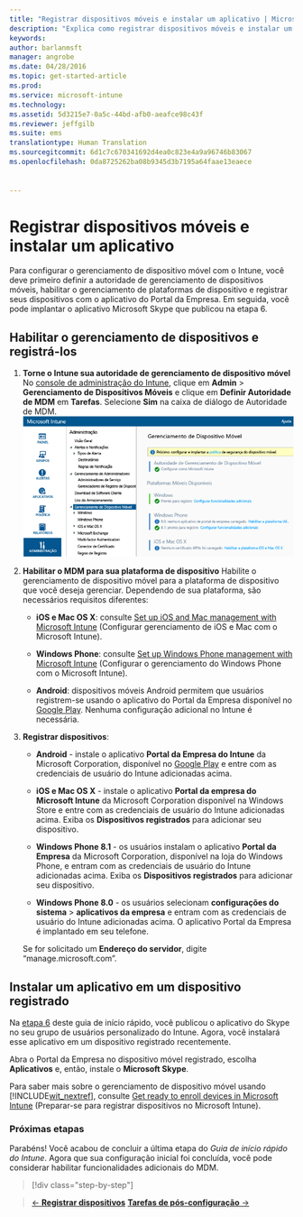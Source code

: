 ```yaml
---
title: "Registrar dispositivos móveis e instalar um aplicativo | Microsoft Intune"
description: "Explica como registrar dispositivos móveis e instalar um aplicativo em um dispositivo registrado pelo Intune"
keywords: 
author: barlanmsft
manager: angrobe
ms.date: 04/28/2016
ms.topic: get-started-article
ms.prod: 
ms.service: microsoft-intune
ms.technology: 
ms.assetid: 5d3215e7-0a5c-44bd-afb0-aeafce98c43f
ms.reviewer: jeffgilb
ms.suite: ems
translationtype: Human Translation
ms.sourcegitcommit: 6d1c7c670341692d4ea0c823e4a9a96746b83067
ms.openlocfilehash: 0da8725262ba08b9345d3b7195a64faae13eaece


---
```


# Registrar dispositivos móveis e instalar um aplicativo
Para configurar o gerenciamento de dispositivo móvel com o Intune, você deve primeiro definir a autoridade de gerenciamento de dispositivos móveis, habilitar o gerenciamento de plataformas de dispositivo e registrar seus dispositivos com o aplicativo do Portal da Empresa. Em seguida, você pode implantar o aplicativo Microsoft Skype que publicou na etapa 6.

## Habilitar o gerenciamento de dispositivos e registrá-los

1.  **Torne o Intune sua autoridade de gerenciamento de dispositivo móvel** No [console de administração do Intune](https://manage.microsoft.com/), clique em **Admin** > **Gerenciamento de Dispositivos Móveis** e clique em **Definir Autoridade de MDM** em **Tarefas**.  Selecione **Sim** na caixa de diálogo de Autoridade de MDM.
    ![Console de administração. Defina mdm como Intune](./media/mdmAuthority.png)

2.  **Habilitar o MDM para sua plataforma de dispositivo** Habilite o gerenciamento de dispositivo móvel para a plataforma de dispositivo que você deseja gerenciar. Dependendo de sua plataforma, são necessários requisitos diferentes:

    -   **iOS e Mac OS X**: consulte [Set up iOS and Mac management with Microsoft Intune](/intune/deploy-use/set-up-ios-and-mac-management-with-microsoft-intune) (Configurar gerenciamento de iOS e Mac com o Microsoft Intune).

    -   **Windows Phone**: consulte [Set up Windows Phone management with Microsoft Intune](/intune/deploy-use/set-up-windows-phone-management-with-microsoft-intune) (Configurar o gerenciamento do Windows Phone com o Microsoft Intune).

    -   **Android**: dispositivos móveis Android permitem que usuários registrem-se usando o aplicativo do Portal da Empresa disponível no [Google Play](https://play.google.com/store/apps/details?id=com.skype.raider). Nenhuma configuração adicional no Intune é necessária.

3.  **Registrar dispositivos**:

    -   **Android** - instale o aplicativo **Portal da Empresa do Intune** da Microsoft Corporation, disponível no [Google Play](http://go.microsoft.com/fwlink/p/?LinkId=386612) e entre com as credenciais de usuário do Intune adicionadas acima.

    -   **iOS e Mac OS X** - instale o aplicativo **Portal da empresa do Microsoft Intune** da Microsoft Corporation disponível na Windows Store e entre com as credenciais de usuário do Intune adicionadas acima. Exiba os **Dispositivos registrados** para adicionar seu dispositivo.

    -   **Windows Phone 8.1** - os usuários instalam o aplicativo **Portal da Empresa** da Microsoft Corporation, disponível na loja do Windows Phone, e entram com as credenciais de usuário do Intune adicionadas acima.  Exiba os **Dispositivos registrados** para adicionar seu dispositivo.

    -   **Windows Phone 8.0** - os usuários selecionam **configurações do sistema** &gt; **aplicativos da empresa** e entram com as credenciais de usuário do Intune adicionadas acima. O aplicativo Portal da Empresa é implantado em seu telefone.

    Se for solicitado um **Endereço do servidor**, digite “manage.microsoft.com”.

## Instalar um aplicativo em um dispositivo registrado
Na [etapa 6](start-with-a-paid-subscription-to-microsoft-intune-step-6.md) deste guia de início rápido, você publicou o aplicativo do Skype no seu grupo de usuários personalizado do Intune. Agora, você instalará esse aplicativo em um dispositivo registrado recentemente.

Abra o Portal da Empresa no dispositivo móvel registrado, escolha **Aplicativos** e, então, instale o **Microsoft Skype**.

Para saber mais sobre o gerenciamento de dispositivo móvel usando [!INCLUDE[wit_nextref](../includes/wit_nextref_md.md)], consulte [Get ready to enroll devices in Microsoft Intune](/intune/deploy-use/get-ready-to-enroll-devices-in-microsoft-intune) (Preparar-se para registrar dispositivos no Microsoft Intune).


### Próximas etapas
Parabéns! Você acabou de concluir a última etapa do *Guia de início rápido do Intune*. Agora que sua configuração inicial foi concluída, você pode considerar habilitar funcionalidades adicionais do MDM.

>[!div class="step-by-step"]

>[&larr; **Registrar dispositivos**](.\start-with-a-paid-subscription-to-microsoft-intune-step-8.md)     [**Tarefas de pós-configuração** &rarr;](.\post-configuration-tasks.md)  



<!--HONumber=Aug16_HO4-->


